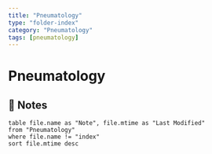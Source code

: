 ```yaml
---
title: "Pneumatology"
type: "folder-index"
category: "Pneumatology"
tags: [pneumatology]
---
```


# Pneumatology

## 📄 Notes
```dataview
table file.name as "Note", file.mtime as "Last Modified"
from "Pneumatology"
where file.name != "index"
sort file.mtime desc
```
